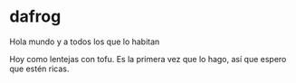 # dafrog

Hola mundo y a todos los que lo habitan

Hoy como lentejas con tofu. 
Es la primera vez que lo hago, así que espero que estén ricas.

